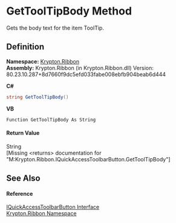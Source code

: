 # GetToolTipBody Method


Gets the body text for the item ToolTip.



## Definition
**Namespace:** <a href="1e9bc734-cff9-e9b8-f013-94cdac669794.md">Krypton.Ribbon</a>  
**Assembly:** Krypton.Ribbon (in Krypton.Ribbon.dll) Version: 80.23.10.287+8d7660f9dc5efd033fabe008ebfb904beab6d444

**C#**
``` C#
string GetToolTipBody()
```
**VB**
``` VB
Function GetToolTipBody As String
```



#### Return Value
String  
\[Missing &lt;returns&gt; documentation for "M:Krypton.Ribbon.IQuickAccessToolbarButton.GetToolTipBody"\]

## See Also


#### Reference
<a href="3ef09a18-2325-da2a-b492-54f08aa29d45.md">IQuickAccessToolbarButton Interface</a>  
<a href="1e9bc734-cff9-e9b8-f013-94cdac669794.md">Krypton.Ribbon Namespace</a>  
